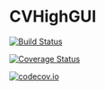 # CVHighGUI

[![Build Status](https://travis-ci.org/r9y9/CVHighGUI.jl.svg?branch=master)](https://travis-ci.org/r9y9/CVHighGUI.jl)

[![Coverage Status](https://coveralls.io/repos/r9y9/CVHighGUI.jl/badge.svg?branch=master&service=github)](https://coveralls.io/github/r9y9/CVHighGUI.jl?branch=master)

[![codecov.io](http://codecov.io/github/r9y9/CVHighGUI.jl/coverage.svg?branch=master)](http://codecov.io/github/r9y9/CVHighGUI.jl?branch=master)
